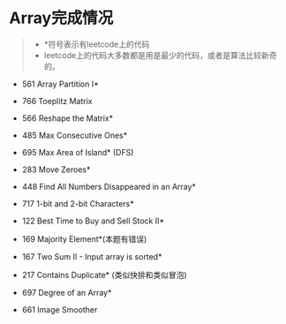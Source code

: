 # Array完成情况  
>* *符号表示有leetcode上的代码   
>* leetcode上的代码大多数都是用是最少的代码，或者是算法比较新奇的。   
  
* 561 Array Partition I*

* 766 Toeplitz Matrix

* 566 Reshape the Matrix*

* 485 Max Consecutive Ones*

* 695 Max Area of Island* (DFS)

* 283 Move Zeroes*

* 448 Find All Numbers Disappeared in an Array*

* 717 1-bit and 2-bit Characters*

* 122 Best Time to Buy and Sell Stock II*

* 169 Majority Element*(本题有错误)

* 167 Two Sum II - Input array is sorted*

* 217 Contains Duplicate* (类似快排和类似冒泡)

* 697 Degree of an Array*

* 661 Image Smoother